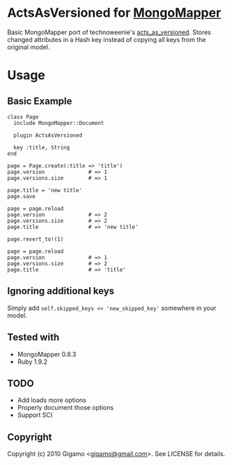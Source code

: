 # ActsAsVersioned for [MongoMapper](http://github.com/jnunemaker/mongomapper)

Basic MongoMapper port of technoweenie's [acts_as_versioned](http://github.com/technoweenie/acts_as_versioned). Stores changed attributes in a Hash key instead of copying all keys from the original model.

# Usage

## Basic Example

    class Page
      include MongoMapper::Document

      plugin ActsAsVersioned

      key :title, String
    end

    page = Page.create(:title => 'title')
    page.version              # => 1
    page.versions.size        # => 1

    page.title = 'new title'
    page.save

    page = page.reload
    page.version              # => 2
    page.versions.size        # => 2
    page.title                # => 'new title'

    page.revert_to!(1)

    page = page.reload
    page.version              # => 1
    page.versions.size        # => 2
    page.title                # => 'title'

## Ignoring additional keys

Simply add `self.skipped_keys << 'new_skipped_key'` somewhere in your model.

## Tested with

* MongoMapper 0.8.3
* Ruby 1.9.2

## TODO

* Add loads more options
* Properly document those options
* Support SCI

## Copyright

Copyright (c) 2010 Gigamo &lt;gigamo@gmail.com&gt;. See LICENSE for details.

